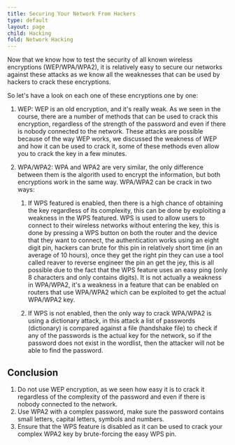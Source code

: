 ```yaml
---
title: Securing Your Network From Hackers
type: default
layout: page
child: Hacking
fold: Network Hacking
---
```


Now that we know how to test the security of all known wireless encryptions
(WEP/WPA/WPA2), it is relatively easy to secure our networks against these
attacks as we know all the weaknesses that can be used by hackers to crack these
encryptions.

So let's have a look on each one of these encryptions one by one:

1. WEP: WEP is an old encryption, and it's really weak. As we seen in the
course, there are a number of methods that can be used to crack this encryption,
regardless of the strength of the password and even if there is nobody connected
to the network. These attacks are possible because of the way WEP works, we
discussed the weakness of WEP and how it can be used to crack it, some of these
methods even allow you to crack the key in a few minutes.

2. WPA/WPA2: WPA and WPA2 are very similar, the only difference between them is
the algorith used to encrypt the information, but both encryptions work in the
same way. WPA/WPA2 can be crack in two ways:

    1. If WPS featured is enabled, then there is a high chance of obtaining the
       key regardless of its complexity, this can be done by exploiting a
       weakness in the WPS featured. WPS is used to allow users to connect to
       their wireless networks without entering the key, this is done by pressing a WPS
       button on both the router and the device that they want to connect, the
       authentication works using an eight digit pin, hackers can brute for this pin in
       relatively short time (in an average of 10 hours), once they get the right pin
       they can use a tool called reaver to reverse engineer the pin an get the jey,
       this is all possible due to the fact that the WPS feature uses an easy ping
       (only 8 characters and only contains digits). It is not actually a weakness in
       WPA/WPA2, it's a weakness in a feature that can be enabled on routers that use
       WPA/WPA2 which can be exploited to get the actual WPA/WPA2 key.

    2. If WPS is not enabled, then the only way to crack WPA/WPA2 is using a
       dictionary attack, in this attack a list of passwords (dictionary) is
       compared against a file (handshake file) to check if any of the passwords
       is the actual key for the network, so if the password does not exist in
       the wordlist, then the attacker will not be able to find the password.

## Conclusion

1. Do not use WEP encryption, as we seen how easy it is to crack it regardless
   of the complexity of the password and even if there is nobody connected to
   the network.
2. Use WPA2 with a complex password, make sure the password contains small
   letters, capital letters, symbols and numbers.
3. Ensure that the WPS feature is disabled as it can be used to crack your
   complex WPA2 key by brute-forcing the easy WPS pin.
